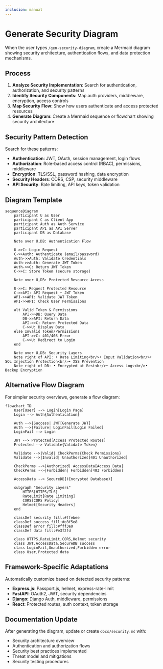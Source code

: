 ```yaml
---
inclusion: manual
---
```

# Generate Security Diagram

When the user types `/gen-security-diagram`, create a Mermaid diagram showing security architecture, authentication flows, and data protection mechanisms.

## Process

1. **Analyze Security Implementation**: Search for authentication, authorization, and security patterns
2. **Identify Security Components**: Map auth providers, middleware, encryption, access controls
3. **Map Security Flow**: Show how users authenticate and access protected resources
4. **Generate Diagram**: Create a Mermaid sequence or flowchart showing security architecture

## Security Pattern Detection

Search for these patterns:
- **Authentication**: JWT, OAuth, session management, login flows
- **Authorization**: Role-based access control (RBAC), permissions, middleware
- **Encryption**: TLS/SSL, password hashing, data encryption
- **Security Headers**: CORS, CSP, security middleware
- **API Security**: Rate limiting, API keys, token validation

## Diagram Template

```mermaid
sequenceDiagram
    participant U as User
    participant C as Client App
    participant Auth as Auth Service
    participant API as API Server
    participant DB as Database
    
    Note over U,DB: Authentication Flow
    
    U->>C: Login Request
    C->>Auth: Authenticate (email/password)
    Auth->>Auth: Validate Credentials
    Auth->>Auth: Generate JWT Token
    Auth->>C: Return JWT Token
    C->>C: Store Token (secure storage)
    
    Note over U,DB: Protected Resource Access
    
    U->>C: Request Protected Resource
    C->>API: API Request + JWT Token
    API->>API: Validate JWT Token
    API->>API: Check User Permissions
    
    alt Valid Token & Permissions
        API->>DB: Query Data
        DB->>API: Return Data
        API->>C: Return Protected Data
        C->>U: Display Data
    else Invalid Token/Permissions
        API->>C: 401/403 Error
        C->>U: Redirect to Login
    end
    
    Note over U,DB: Security Layers
    Note right of API: • Rate Limiting<br/>• Input Validation<br/>• SQL Injection Protection<br/>• XSS Prevention
    Note right of DB: • Encrypted at Rest<br/>• Access Logs<br/>• Backup Encryption
```

## Alternative Flow Diagram

For simpler security overviews, generate a flow diagram:

```mermaid
flowchart TD
    User[User] --> Login[Login Page]
    Login --> Auth{Authentication}
    
    Auth -->|Success| JWT[Generate JWT]
    Auth -->|Failure| LoginFail[Login Failed]
    LoginFail --> Login
    
    JWT --> Protected[Access Protected Routes]
    Protected --> Validate{Validate Token}
    
    Validate -->|Valid| CheckPerms{Check Permissions}
    Validate -->|Invalid| Unauthorized[401 Unauthorized]
    
    CheckPerms -->|Authorized| AccessData[Access Data]
    CheckPerms -->|Forbidden| Forbidden[403 Forbidden]
    
    AccessData --> SecureDB[(Encrypted Database)]
    
    subgraph "Security Layers"
        HTTPS[HTTPS/TLS]
        RateLimit[Rate Limiting]
        CORS[CORS Policy]
        Helmet[Security Headers]
    end
    
    classDef security fill:#ffebee
    classDef success fill:#e8f5e8
    classDef error fill:#fff3e0
    classDef data fill:#e3f2fd
    
    class HTTPS,RateLimit,CORS,Helmet security
    class JWT,AccessData,SecureDB success
    class LoginFail,Unauthorized,Forbidden error
    class User,Protected data
```

## Framework-Specific Adaptations

Automatically customize based on detected security patterns:
- **Express.js**: Passport.js, helmet, express-rate-limit
- **FastAPI**: OAuth2, JWT, security dependencies
- **Django**: Django Auth, middleware, permissions
- **React**: Protected routes, auth context, token storage

## Documentation Update

After generating the diagram, update or create `docs/security.md` with:
- Security architecture overview
- Authentication and authorization flows
- Security best practices implemented
- Threat model and mitigations
- Security testing procedures
